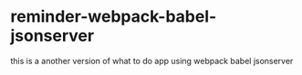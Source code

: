 # reminder-webpack-babel-jsonserver
this is a another version of what to do app using webpack babel jsonserver
